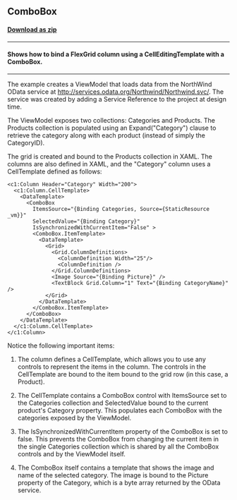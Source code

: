## ComboBox
#### [Download as zip](https://downgit.github.io/#/home?url=https://github.com/GrapeCity/ComponentOne-WPF-Samples/tree/master/NET_4.5.2/C1.WPF.FlexGrid/CS/ComboBox/ComboBox)
____
#### Shows how to bind a FlexGrid column using a CellEditingTemplate with a ComboBox.
____
The example creates a ViewModel that loads data from the NorthWind OData
service at http://services.odata.org/Northwind/Northwind.svc/. The service
was created by adding a Service Reference to the project at design time.

The ViewModel exposes two collections: Categories and Products. The Products
collection is populated using an Expand("Category") clause to retrieve the
category along with each product (instead of simply the CategoryID).

The grid is created and bound to the Products collection in XAML. The columns
are also defined in XAML, and the "Category" column uses a CellTemplate
defined as follows:

```
<c1:Column Header="Category" Width="200">
  <c1:Column.CellTemplate>
    <DataTemplate>
      <ComboBox
        ItemsSource="{Binding Categories, Source={StaticResource _vm}}"
        SelectedValue="{Binding Category}"
        IsSynchronizedWithCurrentItem="False" >
        <ComboBox.ItemTemplate>
          <DataTemplate>
            <Grid>
              <Grid.ColumnDefinitions>
                <ColumnDefinition Width="25"/>
                <ColumnDefinition />
              </Grid.ColumnDefinitions>
              <Image Source="{Binding Picture}" />
              <TextBlock Grid.Column="1" Text="{Binding CategoryName}" />
            </Grid>
          </DataTemplate>
        </ComboBox.ItemTemplate>
      </ComboBox>
    </DataTemplate>
  </c1:Column.CellTemplate>
</c1:Column>
```
Notice the following important items:

1) The column defines a CellTemplate, which allows you to use any controls to
represent the items in the column. The controls in the CellTemplate are bound
to the item bound to the grid row (in this case, a Product).

2) The CellTemplate contains a ComboBox control with ItemsSource set to the 
Categories collection and SelectedValue bound to the current product's Category
property. This populates each ComboBox with the categories exposed by the
ViewModel.

3) The IsSynchronizedWithCurrentItem property of the ComboBox is set to false.
This prevents the ComboBox from changing the current item in the single Categories
collection which is shared by all the ComboBox controls and by the ViewModel itself.

4) The ComboBox itself contains a template that shows the image and name of the 
selected category. The image is bound to the Picture property of the Category, which
is a byte array returned by the OData service.

